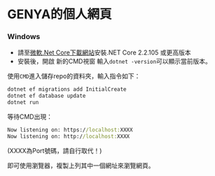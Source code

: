 # GENYA的個人網頁

### Windows
- 請至[微軟.Net Core下載網站](https://dotnet.microsoft.com/download/dotnet-core/2.2)安裝.NET Core 2.2.105 或更高版本
- 安裝後，開啟 新的CMD視窗 輸入`dotnet -version`可以顯示當前版本。

使用`CMD`進入儲存repo的資料夾，輸入指令如下：

```cmd
dotnet ef migrations add InitialCreate
dotnet ef database update
dotnet run
```

等待CMD出現：
```cmd
Now listening on: https://localhost:XXXX
Now listening on: http://localhost:XXXX
```
(XXXX為Port號碼，請自行取代！)

即可使用瀏覽器，複製上列其中一個網址來瀏覽網頁。
